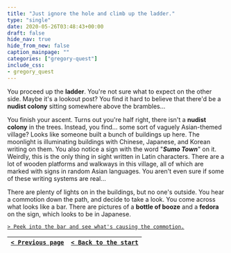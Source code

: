 ```yaml
---
title: "Just ignore the hole and climb up the ladder."
type: "single"
date: 2020-05-26T03:48:43+00:00
draft: false
hide_nav: true
hide_from_new: false
caption_mainpage: ""
categories: ["gregory-quest"]
include_css:
- gregory_quest
---
```


You proceed up the **ladder**. You're not sure what to expect on the other side. Maybe it's a lookout post? You find it hard to believe that there'd be a **nudist colony** sitting somewhere above the brambles…

You finish your ascent. Turns out you're half right, there isn't a **nudist colony** in the trees. Instead, you find... some sort of vaguely Asian-themed village? Looks like someone built a bunch of buildings up here. The moonlight is illuminating buildings with Chinese, Japanese, and Korean writing on them. You also notice a sign with the word "***Sumo Town***" on it. Weirdly, this is the only thing in sight written in Latin characters. There are a lot of wooden platforms and walkways in this village, all of which are marked with signs in random Asian languages. You aren't even sure if some of these writing systems are real…

There are plenty of lights on in the buildings, but no one's outside. You hear a commotion down the path, and decide to take a look. You come across what looks like a bar. There are pictures of a **bottle of booze** and a **fedora** on the sign, which looks to be in Japanese.

[``> Peek into the bar and see what's causing the commotion.``](../58)

|[``< Previous page``](../56)|[``< Back to the start``](../)|
|---|---|
